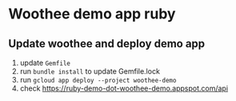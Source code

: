 # Woothee demo app ruby

## Update woothee and deploy demo app

1. update `Gemfile`
1. run `bundle install` to update Gemfile.lock
1. run `gcloud app deploy --project woothee-demo`
1. check https://ruby-demo-dot-woothee-demo.appspot.com/api
